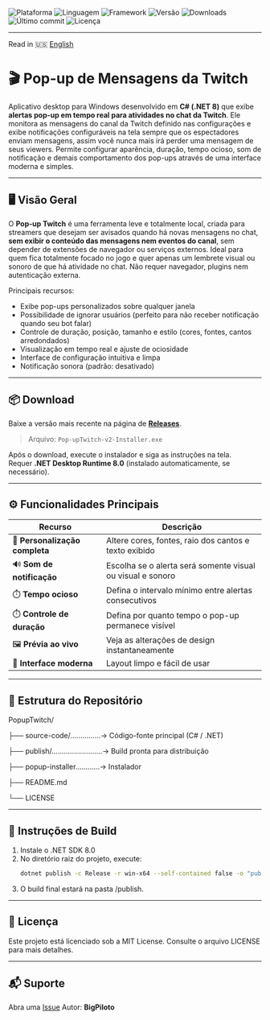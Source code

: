 ![Plataforma](https://img.shields.io/badge/plataforma-Windows-blue.svg)
![Linguagem](https://img.shields.io/badge/linguagem-C%23-blueviolet.svg)
![Framework](https://img.shields.io/badge/.NET-8.0-blue.svg)
![Versão](https://img.shields.io/github/v/release/BigPiloto/PopupTwitch.svg)
![Downloads](https://img.shields.io/github/downloads/BigPiloto/PopupTwitch/total.svg)
![Último commit](https://img.shields.io/github/last-commit/BigPiloto/PopupTwitch.svg)
![Licença](https://img.shields.io/github/license/BigPiloto/PopupTwitch.svg)

---

Read in 🇺🇸 [English](../README.md)

# 🎬 Pop-up de Mensagens da Twitch

Aplicativo desktop para Windows desenvolvido em **C# (.NET 8)** que exibe **alertas pop-up em tempo real para atividades no chat da Twitch**.
Ele monitora as mensagens do canal da Twitch definido nas configurações e exibe notificações configuráveis ​​na tela sempre que os espectadores enviam mensagens, assim você nunca mais irá perder uma mensagem de seus viewers.
Permite configurar aparência, duração, tempo ocioso, som de notificação e demais comportamento dos pop-ups através de uma interface moderna e simples.

---

## 🖥️ Visão Geral

O **Pop-up Twitch** é uma ferramenta leve e totalmente local, criada para streamers que desejam ser avisados quando há novas mensagens no chat, **sem exibir o conteúdo das mensagens nem eventos do canal**, sem depender de extensões de navegador ou serviços externos.
Ideal para quem fica totalmente focado no jogo e quer apenas um lembrete visual ou sonoro de que há atividade no chat.
Não requer navegador, plugins nem autenticação externa.

Principais recursos:
- Exibe pop-ups personalizados sobre qualquer janela
- Possibilidade de ignorar usuários (perfeito para não receber notificação quando seu bot falar)
- Controle de duração, posição, tamanho e estilo (cores, fontes, cantos arredondados)  
- Visualização em tempo real e ajuste de ociosidade
- Interface de configuração intuitiva e limpa
- Notificação sonora (padrão: desativado)

---

## 📦 Download

Baixe a versão mais recente na página de [**Releases**](https://github.com/BigPiloto/PopupTwitch/releases).  
> Arquivo: `Pop-upTwitch-v2-Installer.exe`

Após o download, execute o instalador e siga as instruções na tela.  
Requer **.NET Desktop Runtime 8.0** (instalado automaticamente, se necessário).

---

## ⚙️ Funcionalidades Principais

| Recurso | Descrição |
|----------|------------|
| 🎨 **Personalização completa** | Altere cores, fontes, raio dos cantos e texto exibido |
| 🔊 **Som de notificação** | Escolha se o alerta será somente visual ou visual e sonoro  |
| ⏱️ **Tempo ocioso** | Defina o intervalo mínimo entre alertas consecutivos |
| ⏱️ **Controle de duração** | Defina por quanto tempo o pop-up permanece visível |
| 🖼️ **Prévia ao vivo** | Veja as alterações de design instantaneamente |
| 🔧 **Interface moderna** | Layout limpo e fácil de usar |

---

## 🧰 Estrutura do Repositório

PopupTwitch/  

├── source-code/...............→ Código-fonte principal (C# / .NET)  

├── publish/.........................→ Build pronta para distribuição  

├── popup-installer............→ Instalador

├── README.md  

└── LICENSE  

---

## 🚀 Instruções de Build

1. Instale o .NET SDK 8.0  
2. No diretório raiz do projeto, execute:  
   ```bash
   dotnet publish -c Release -r win-x64 --self-contained false -o "publish"
3. O build final estará na pasta /publish.

---

## 🧾 Licença
Este projeto está licenciado sob a MIT License. Consulte o arquivo LICENSE para mais detalhes.

---

## 📬 Suporte

Abra uma [Issue](https://github.com/BigPiloto/PopupTwitch/issues)
Autor: **BigPiloto**


